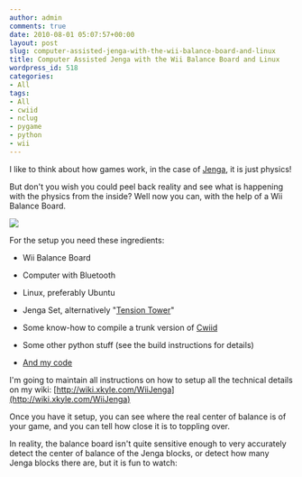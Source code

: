 ```yaml
---
author: admin
comments: true
date: 2010-08-01 05:07:57+00:00
layout: post
slug: computer-assisted-jenga-with-the-wii-balance-board-and-linux
title: Computer Assisted Jenga with the Wii Balance Board and Linux
wordpress_id: 518
categories:
- All
tags:
- All
- cwiid
- nclug
- pygame
- python
- wii
---
```


I like to think about how games work, in the case of [Jenga](http://en.wikipedia.org/wiki/Jenga), it is just physics!

But don't you wish you could peel back reality and see what is happening with the physics from the inside? Well now you can, with the help of a Wii Balance Board.

[![](/uploads/wii-jengasetup-300x224.jpg)](/uploads/wii-jengasetup.jpg)

For the setup you need these ingredients:



	
  * Wii Balance Board

	
  * Computer with Bluetooth

	
  * Linux, preferably Ubuntu

	
  * Jenga Set, alternatively "[Tension Tower](http://www.argos.co.uk/static/Product/partNumber/3904172.htm)"

	
  * Some know-how to compile a trunk version of [Cwiid](http://abstrakraft.org/cwiid/)

	
  * Some other python stuff (see the build instructions for details)

	
  * [And my code](http://wiki.xkyle.com/WiiJenga)


I'm going to maintain all instructions on how to setup all the technical details on my wiki: [http://wiki.xkyle.com/WiiJenga](http://wiki.xkyle.com/WiiJenga)

Once you have it setup, you can see where the real center of balance is of your game, and you can tell how close it is to toppling over.

In reality, the balance board isn't quite sensitive enough to very accurately detect the center of balance of the Jenga blocks, or detect how many Jenga blocks there are, but it is fun to watch:


